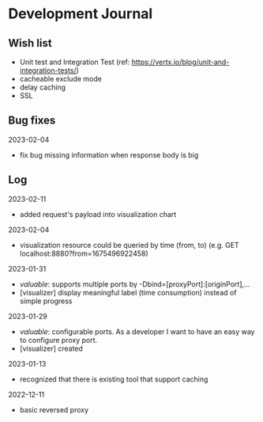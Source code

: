 # Development Journal

## Wish list

- Unit test and Integration Test (ref: https://vertx.io/blog/unit-and-integration-tests/)
- cacheable exclude mode
- delay caching
- SSL

## Bug fixes
2023-02-04
- fix bug missing information when response body is big

## Log

2023-02-11
- added request's payload into visualization chart


2023-02-04
- visualization resource could be queried by time (from, to) (e.g. GET localhost:8880?from=1675496922458)

2023-01-31
- *valuable*: supports multiple ports by -Dbind=[proxyPort]:[originPort],...
- [visualizer] display meaningful label (time consumption) instead of simple progress

2023-01-29
- *valuable*: configurable ports. As a developer I want to have an easy way to configure proxy port.
- [visualizer] created

2023-01-13
- recognized that there is existing tool that support caching

2022-12-11
- basic reversed proxy